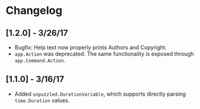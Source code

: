 # Changelog

## [1.2.0] - 3/26/17
- Bugfix: Help text now properly prints Authors and Copyright.
- `app.Action` was deprecated. The same functionality is exposed through `app.Command.Action`.

## [1.1.0] - 3/16/17
- Added `unpuzzled.DurationVariable`, which supports directly parsing `time.Duration` values.
